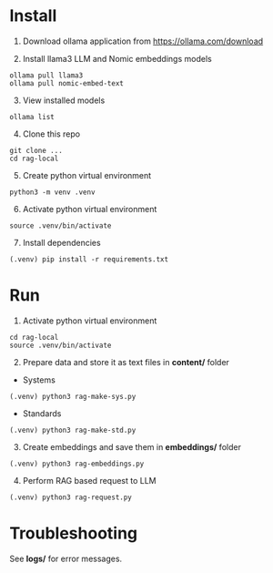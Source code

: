 # Install

1. Download ollama application from https://ollama.com/download

2. Install llama3 LLM and Nomic embeddings models

```
ollama pull llama3
ollama pull nomic-embed-text
```

3. View installed models

```
ollama list
```

4. Clone this repo

```
git clone ...
cd rag-local
```

5. Create python virtual environment

```
python3 -m venv .venv
```

6. Activate python virtual environment

```
source .venv/bin/activate
```

7. Install dependencies

```
(.venv) pip install -r requirements.txt
```

# Run

1. Activate python virtual environment

```
cd rag-local
source .venv/bin/activate
```

2. Prepare data and store it as text files in **content/** folder

  - Systems

```
(.venv) python3 rag-make-sys.py
```

  - Standards

```
(.venv) python3 rag-make-std.py
```

3. Create embeddings and save them in **embeddings/** folder

```
(.venv) python3 rag-embeddings.py
```

4. Perform RAG based request to LLM

```
(.venv) python3 rag-request.py
```

# Troubleshooting

See **logs/** for error messages.

